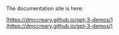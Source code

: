 The documentation site is here:

[https://dmccreary.github.io/gpt-3-demos/](https://dmccreary.github.io/gpt-3-demos/)

